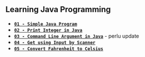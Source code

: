 ## **Learning Java Programming**

- [**`01 - Simple Java Program`**](src/A_SimpleJavaProgram/HelloWorld.java)
- [**`02 - Print Integer in Java`**](src/B_PrintInteger/Integers.java)
- [**`03 - Command Line Argument in Java`**](src/C_CommandLineArgument/Arguments.java) - perlu update
- [**`04 - Get using Input by Scanner`**](src/D_InputUsingScanner/GetInputFromUser.java)
- [**`05 - Convert Fahrenheit to Celsius`**](src/E_ConvertFahrenheitToCelsius/FahrenheitToCelsius.java)

